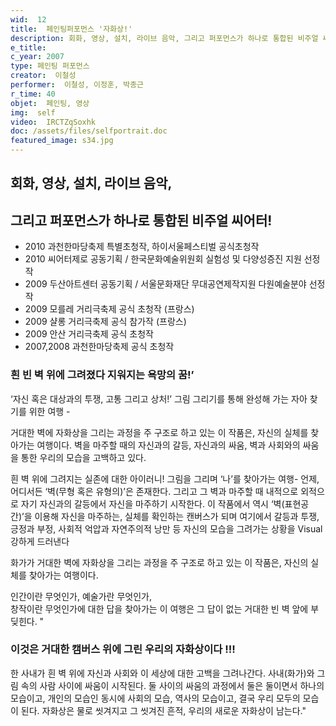 ```yaml
---
wid:  12
title:  페인팅퍼포먼스 '자화상!'
description: 회화, 영상, 설치, 라이브 음악, 그리고 퍼포먼스가 하나로 통합된 비주얼 씨어터!
e_title:  
c_year: 2007
type: 페인팅 퍼포먼스
creator:  이철성
performer:  이철성, 이정훈, 박종근
r_time: 40
objet:  페인팅, 영상
img:  self
video:  IRCTZqSoxhk
doc: /assets/files/selfportrait.doc
featured_image: s34.jpg
---
```


## 회화, 영상, 설치, 라이브 음악,    

## 그리고 퍼포먼스가 하나로 통합된 비주얼 씨어터!

- 2010 과천한마당축제 특별초청작, 하이서울페스티벌 공식초청작
- 2010 씨어터제로 공동기획 / 한국문화예술위원회 실험성 및 다양성증진 지원 선정작
- 2009 두산아트센터 공동기획 / 서울문화재단 무대공연제작지원 다원예술분야 선정작
- 2009 모를레 거리극축제 공식 초청작 (프랑스)
- 2009 샬롱 거리극축제 공식 참가작 (프랑스)
- 2009 안산 거리극축제 공식 초청작
- 2007,2008 과천한마당축제 공식 초청작

### 흰 빈 벽 위에 그려졌다 지워지는 욕망의 꿈!’ 
‘자신 혹은 대상과의 투쟁, 고통 그리고 상처!’ 
그림 그리기를 통해 완성해 가는 자아 찾기를 위한 여행 - 

거대한 벽에 자화상을 그리는 과정을 주 구조로 하고 있는 이 작품은, 자신의 실체를 찾아가는 여행이다. 벽을 마주할 때의 자신과의 갈등, 자신과의 싸움, 벽과 사회와의 싸움을 통한 우리의 모습을 고백하고 있다.  

흰 벽 위에 그려지는 실존에 대한 아이러니!
그림을 그리며 ‘나’를 찾아가는 여행-
언제, 어디서든 ‘벽(무형 혹은 유형의)’은 존재한다. 그리고 그 벽과 마주할 때 내적으로 외적으로 자기 자신과의 갈등에서 자신을 마주하기 시작한다. 
이 작품에서 역시 ‘벽(표현공간)’을 이용해 자신을 마주하는, 실체를 확인하는 캔버스가 되며 여기에서 갈등과 투쟁, 긍정과 부정, 사회적 억압과 자연주의적 낭만 등 자신의 모습을 그려가는 상황을 Visual 강하게 드러낸다

화가가 거대한 벽에 자화상을 그리는 과정을 주 구조로 하고 있는 이 작품은,
자신의 실체를 찾아가는 여행이다. 

인간이란 무엇인가, 예술가란 무엇인가,  
창작이란 무엇인가에 대한 답을 찾아가는 
이 여행은 그 답이 없는 거대한 빈 벽 앞에 부딪힌다. "


### 이것은 거대한 캠버스 위에 그린 우리의 자화상이다 !!!

한 사내가 흰 벽 위에 자신과 사회와 이 세상에 대한 고백을 그려나간다. 사내(화가)와 그림 속의 사람 사이에 싸움이 시작된다. 
둘 사이의 싸움의 과정에서 둘은 둘이면서 하나의 모습이고, 개인의 모습인 동시에 사회의 모습, 역사의 모습이고, 결국 우리 모두의 모습이 된다. 
자화상은 물로 씻겨지고 그 씻겨진 흔적, 우리의 새로운 자화상이 남는다."
